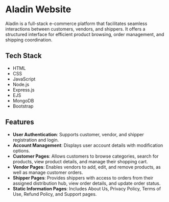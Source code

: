 # Aladin Website

Aladin is a full-stack e-commerce platform that facilitates seamless interactions between customers, vendors, and shippers. It offers a structured interface for efficient product browsing, order management, and shipping coordination.

## Tech Stack

- HTML  
- CSS  
- JavaScript  
- Node.js  
- Express.js  
- EJS  
- MongoDB  
- Bootstrap  

## Features

- **User Authentication**: Supports customer, vendor, and shipper registration and login.  
- **Account Management**: Displays user account details with modification options.  
- **Customer Pages**: Allows customers to browse categories, search for products, view product details, and manage their shopping cart.  
- **Vendor Pages**: Enables vendors to add, edit, and remove products, as well as manage customer orders.  
- **Shipper Pages**: Provides shippers with access to orders from their assigned distribution hub, view order details, and update order status.  
- **Static Information Pages**: Includes About Us, Privacy Policy, Terms of Use, Refund Policy, and Support pages.  
